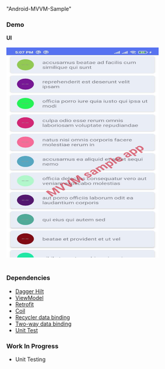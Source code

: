 "Android-MVVM-Sample"

### Demo

__UI__
<br><br>
<img src="./ScreenShot/demo.jpeg" width="400" height="550">
<br><br>

### Dependencies

- <a href="https://developer.android.com/training/dependency-injection/hilt-android">Dagger Hilt</a>
- <a href="https://developer.android.com/topic/libraries/architecture/viewmodel">ViewModel</a>
- <a href="https://square.github.io/retrofit/">Retrofit</a>
- <a href="https://github.com/coil-kt/coil">Coil</a>
- <a href="https://developer.android.com/codelabs/kotlin-android-training-diffutil-databinding#0">Recycler data binding</a>
- <a href="https://developer.android.com/topic/libraries/data-binding/two-way">Two-way data binding</a>
- <a href="https://developer.android.com/training/testing/junit-rules">Unit Test</a>


### Work In Progress
- Unit Testing
